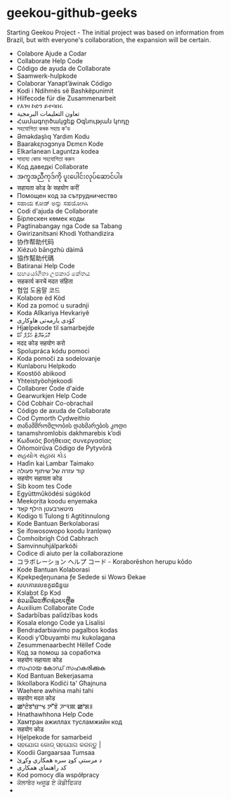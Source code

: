 # geekou-github-geeks
Starting Geekou Project - 
The initial project was based on information from Brazil, but with everyone's collaboration, the expansion will be certain.

- Colabore Ajude a Codar
- Collaborate Help Code
- Código de ayuda de Collaborate
- Saamwerk-hulpkode
- Colaborar Yanapt’äwinak Código
- Kodi i Ndihmës së Bashkëpunimit
- Hilfecode für die Zusammenarbeit
- የእገዛ ኮድን ይተባበሩ
- تعاون التعليمات البرمجية
- Համագործակցեք Օգնության կոդը
- সহযোগিতা কৰক সহায় ক'ড
- Əməkdaşlıq Yardım Kodu
- Baarakɛɲɔgɔnya Dɛmɛn Kode
- Elkarlanean Laguntza kodea
- সাহায্য কোড সহযোগিতা করুন
- Код даведкі Collaborate
- အကူအညီကုဒ်ကို ပူးပေါင်းလုပ်ဆောင်ပါ။
- सहायता कोड के सहयोग करीं
- Помощен код за сътрудничество
- ಸಹಾಯ ಕೋಡ್ ಅನ್ನು ಸಹಯೋಗಿಸಿ
- Codi d'ajuda de Collaborate
- Бірлескен көмек коды
- Pagtinabangay nga Code sa Tabang
- Gwirizanitsani Khodi Yothandizira
- 协作帮助代码
- Xiézuò bāngzhù dàimǎ
- 協作幫助代碼
- Batiranai Help Code
- සහයෝගිතා උපකාර කේතය
- सहकार्य करचें मदत संहिता
- 협업 도움말 코드
- Kolabore èd Kòd
- Kod za pomoć u suradnji
- Koda Alîkariya Hevkariyê
- کۆدی یارمەتی هاوکاری
- Hjælpekode til samarbejde
- ކޮލަބަރޭޓް ހެލްޕް ކޯޑް
- मदद कोड सहयोग करो
- Spolupráca kódu pomoci
- Koda pomoči za sodelovanje
- Kunlaboru Helpkodo
- Koostöö abikood
- Yhteistyöohjekoodi
- Collaborer Code d'aide
- Gearwurkjen Help Code
- Còd Cobhair Co-obrachail
- Código de axuda de Collaborate
- Cod Cymorth Cydweithio
- თანამშრომლობის დახმარების კოდი
- tanamshromlobis dakhmarebis k’odi
- Κωδικός βοήθειας συνεργασίας
- Oñomoirûva Código de Pytyvõrã
- સહયોગ સહાય કોડ
- Haɗin kai Lambar Taimako
- קוד עזרה של שיתוף פעולה
- सहयोग सहायता कोड
- Sib koom tes Code
- Együttműködési súgókód
- Meekọrịta koodu enyemaka
- מיטאַרבעטן הילף קאָד
- Kodigo ti Tulong ti Agtitinnulong
- Kode Bantuan Berkolaborasi
- Ṣe ifowosowopo koodu Iranlọwọ
- Comhoibrigh Cód Cabhrach
- Samvinnuhjálparkóði
- Codice di aiuto per la collaborazione
- コラボレーション ヘルプ コード - Koraborēshon herupu kōdo
- Kode Bantuan Kolaborasi
- Kpekpeɖeŋunana ƒe Sedede si Wowɔ Ðekae
- សហការលេខកូដជំនួយ
- Kɔlabɔt Ɛp Kɔd
- ຮ່ວມມືລະຫັດຊ່ວຍເຫຼືອ
- Auxilium Collaborate Code
- Sadarbības palīdzības kods
- Kosala elongo Code ya Lisalisi
- Bendradarbiavimo pagalbos kodas
- Koodi y’Obuyambi mu kukolagana
- Zesummenaarbecht Hëllef Code
- Код за помош за соработка
- सहयोग सहायता कोड
- സഹായ കോഡ് സഹകരിക്കുക
- Kod Bantuan Bekerjasama
- Ikkollabora Kodiċi ta' Għajnuna
- Waehere awhina mahi tahi
- सहयोग मदत कोड
- ꯀꯣꯂꯥꯕꯣꯔꯦꯠ ꯇꯧꯕꯥ ꯍꯦꯜꯄ ꯀꯣꯗ꯫
- Hnathawhhona Help Code
- Хамтран ажиллах тусламжийн код
- सहयोग कोड
- Hjelpekode for samarbeid
- ସହଯୋଗ କୋଡ୍ ସହଯୋଗ କରନ୍ତୁ |
- Koodii Gargaarsaa Tumsaa
- د مرستې کوډ سره همکاري وکړئ
- کد راهنمای همکاری
- Kod pomocy dla współpracy
- ਕੋਲਾਬੋਰ ਅਜੂਡ ਏ ਕੋਡੀਫਿਕਰ
- 
